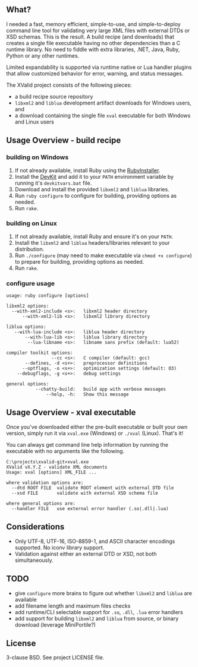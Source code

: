 ## What? 

I needed a fast, memory efficient, simple-to-use, and simple-to-deploy command
line tool for validating very large XML files with external DTDs or XSD schemas.
This is the result. A build recipe (and downloads) that creates a single file
executable having no other dependencies than a C runtime library. No need to
fiddle with extra libraries, .NET, Java, Ruby, Python or any other runtimes.

Limited expandability is supported via runtime native or Lua handler plugins
that allow customized behavior for error, warning, and status messages.

The XValid project consists of the following pieces:

* a build recipe source repository
* `libxml2` and `liblua` development artifact downloads for Windows users, and
* a download containing the single file `xval` executable for both Windows and Linux users

## Usage Overview - build recipe

### building on Windows

1. If not already available, install Ruby using the [RubyInstaller](http://rubyinstaller.org/downloads).
2. Install the [DevKit](http://rubyinstaller.org/add-ons/devkit/) and add it to
   your `PATH` environment variable by running it's `devkitvars.bat` file.
3. Download and install the provided `libxml2` and `liblua` libraries.
4. Run `ruby configure` to configure for building, providing options as needed.
5. Run `rake`.

### building on Linux

1. If not already available, install Ruby and ensure it's on your `PATH`.
2. Install the `libxml2` and `liblua` headers/libraries relevant to your distribution.
3. Run `./configure` (may need to make executable via `chmod +x configure`) to prepare for building, providing options as needed.
4. Run `rake`.

### configure usage

    usage: ruby configure [options]
    
    libxml2 options:
      --with-xml2-include <s>:   libxml2 header directory
          --with-xml2-lib <s>:   libxml2 library directory
    
    liblua options:
       --with-lua-include <s>:   liblua header directory
           --with-lua-lib <s>:   liblua library directory
            --lua-libname <s>:   libname sans prefix (default: lua52)
    
    compiler toolkit options:
                     --cc <s>:   C compiler (default: gcc)
           --defines, -d <s+>:   preprocessor definitions
          --optflags, -o <s+>:   optimization settings (default: O3)
        --debugflags, -g <s+>:   debug settings
    
    general options:
               --chatty-build:   build app with verbose messages
                   --help, -h:   Show this message

## Usage Overview - xval executable

Once you've downloaded either the pre-built executable or built your own version,
simply run it via `xval.exe` (Windows) or `./xval` (Linux). That's it!

You can always get command line help information by running the executable with
no arguments like the following.

    C:\projects\xvalid-git>xval.exe
    XValid vX.Y.Z - validate XML documents
    Usage: xval [options] XML_FILE ...
    
    where validation options are:
      --dtd ROOT FILE  validate ROOT element with external DTD file
      --xsd FILE       validate with external XSD schema file

    where general options are:
      --handler FILE   use external error handler (.so|.dll|.lua)

## Considerations

* Only UTF-8, UTF-16, ISO-8859-1, and ASCII character encodings supported. No iconv library support.
* Validation against either an external DTD or XSD, not both simultaneously.

## TODO

* give `configure` more brains to figure out whether `libxml2` and `liblua` are available
* add filename length and maximum files checks
* add runtime/CLI selectable support for `.so`, `.dll`, `.lua` error handlers
* add support for building `libxml2` and `liblua` from source, or binary download (leverage MiniPortile?)

## License

3-clause BSD. See project LICENSE file.
